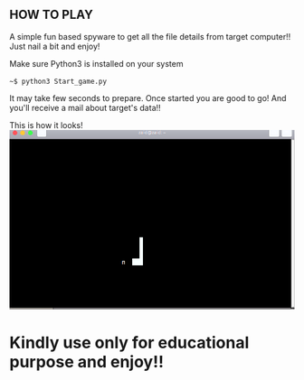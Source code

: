 ## HOW TO PLAY
A simple fun based spyware to get all the file details from target computer!!
Just nail a bit and enjoy! 

Make sure Python3 is installed on your system 
```
~$ python3 Start_game.py
```

It may take few seconds to prepare.
Once started you are good to go!
And you'll receive a mail about target's data!! 

This is how it looks!
<img src="/preview/Screenshot from 2021-01-22 01-14-50.png">



 <h1 color="red">Kindly use only for educational purpose and enjoy!!</h1>

